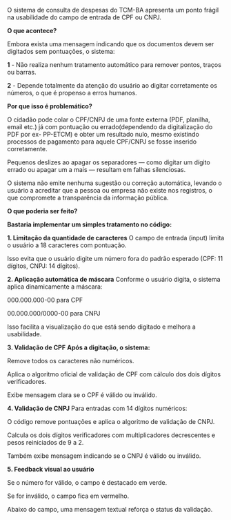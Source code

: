 O sistema de consulta de despesas do TCM-BA apresenta um ponto frágil na usabilidade do campo de entrada de CPF ou CNPJ.

**O que acontece?**

Embora exista uma mensagem indicando que os documentos devem ser digitados sem pontuações, o sistema:

**1** - Não realiza nenhum tratamento automático para remover pontos, traços ou barras.

**2** - Depende totalmente da atenção do usuário ao digitar corretamente os números, o que é propenso a erros humanos.

**Por que isso é problemático?**

O cidadão pode colar o CPF/CNPJ de uma fonte externa (PDF, planilha, email etc.) já com pontuação ou errado(dependendo da digitalização do PDF por ex- PP-ETCM) e obter
um resultado nulo, mesmo existindo processos de pagamento para aquele CPF/CNPJ se fosse inserido corretamente.

Pequenos deslizes ao apagar os separadores — como digitar um dígito errado ou apagar um a mais — resultam em falhas silenciosas.

O sistema não emite nenhuma sugestão ou correção automática, levando o usuário a acreditar que a pessoa ou empresa não existe nos registros, o que compromete a transparência da informação pública.

**O que poderia ser feito?**

**Bastaria implementar um simples tratamento no código:**

**1. Limitação da quantidade de caracteres**
O campo de entrada (input) limita o usuário a 18 caracteres com pontuação.

Isso evita que o usuário digite um número fora do padrão esperado (CPF: 11 dígitos, CNPJ: 14 dígitos).

**2. Aplicação automática de máscara**
Conforme o usuário digita, o sistema aplica dinamicamente a máscara:

000.000.000-00 para CPF

00.000.000/0000-00 para CNPJ

Isso facilita a visualização do que está sendo digitado e melhora a usabilidade.

**3. Validação de CPF**
**Após a digitação, o sistema:**

Remove todos os caracteres não numéricos.

Aplica o algoritmo oficial de validação de CPF com cálculo dos dois dígitos verificadores.

Exibe mensagem clara se o CPF é válido ou inválido.

**4. Validação de CNPJ**
Para entradas com 14 dígitos numéricos:

O código remove pontuações e aplica o algoritmo de validação de CNPJ.

Calcula os dois dígitos verificadores com multiplicadores decrescentes e pesos reiniciados de 9 a 2.

Também exibe mensagem indicando se o CNPJ é válido ou inválido.

**5. Feedback visual ao usuário**

Se o número for válido, o campo é destacado em verde.

Se for inválido, o campo fica em vermelho.

Abaixo do campo, uma mensagem textual reforça o status da validação.
